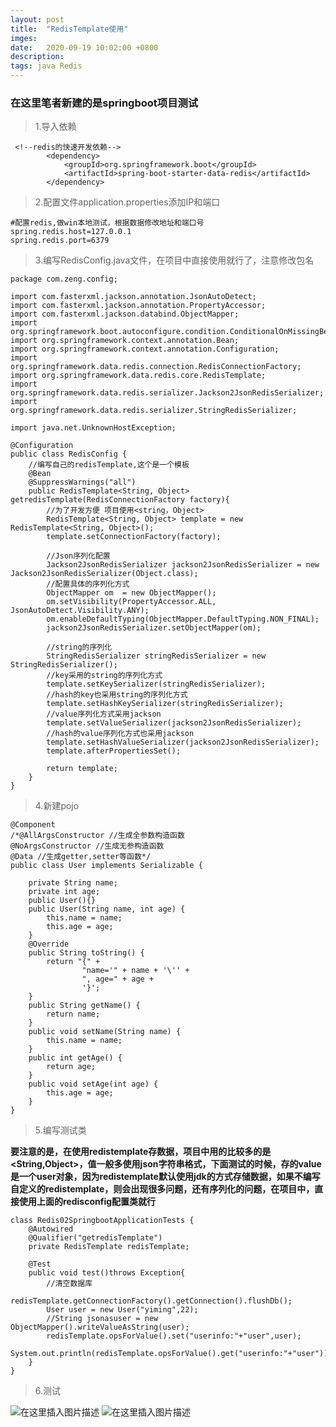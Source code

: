```yaml
---
layout: post
title:  "RedisTemplate使用"
imges: 
date:   2020-09-19 10:02:00 +0800
description: 
tags: java Redis
---
```


### 在这里笔者新建的是springboot项目测试

> 1.导入依赖

```
 <!--redis的快速开发依赖-->
        <dependency>
            <groupId>org.springframework.boot</groupId>
            <artifactId>spring-boot-starter-data-redis</artifactId>
        </dependency>
```

>2.配置文件application.properties添加IP和端口

```
#配置redis,做win本地测试，根据数据修改地址和端口号
spring.redis.host=127.0.0.1
spring.redis.port=6379
```

> 3.编写RedisConfig.java文件，在项目中直接使用就行了，注意修改包名

```
package com.zeng.config;

import com.fasterxml.jackson.annotation.JsonAutoDetect;
import com.fasterxml.jackson.annotation.PropertyAccessor;
import com.fasterxml.jackson.databind.ObjectMapper;
import org.springframework.boot.autoconfigure.condition.ConditionalOnMissingBean;
import org.springframework.context.annotation.Bean;
import org.springframework.context.annotation.Configuration;
import org.springframework.data.redis.connection.RedisConnectionFactory;
import org.springframework.data.redis.core.RedisTemplate;
import org.springframework.data.redis.serializer.Jackson2JsonRedisSerializer;
import org.springframework.data.redis.serializer.StringRedisSerializer;

import java.net.UnknownHostException;

@Configuration
public class RedisConfig {
    //编写自己的redisTemplate,这个是一个模板
    @Bean
    @SuppressWarnings("all")
    public RedisTemplate<String, Object> getredisTemplate(RedisConnectionFactory factory){
        //为了开发方便 项目使用<string，Object>
        RedisTemplate<String, Object> template = new RedisTemplate<String, Object>();
        template.setConnectionFactory(factory);

        //Json序列化配置
        Jackson2JsonRedisSerializer jackson2JsonRedisSerializer = new Jackson2JsonRedisSerializer(Object.class);
        //配置具体的序列化方式
        ObjectMapper om  = new ObjectMapper();
        om.setVisibility(PropertyAccessor.ALL, JsonAutoDetect.Visibility.ANY);
        om.enableDefaultTyping(ObjectMapper.DefaultTyping.NON_FINAL);
        jackson2JsonRedisSerializer.setObjectMapper(om);

        //string的序列化
        StringRedisSerializer stringRedisSerializer = new StringRedisSerializer();
        //key采用的string的序列化方式
        template.setKeySerializer(stringRedisSerializer);
        //hash的key也采用string的序列化方式
        template.setHashKeySerializer(stringRedisSerializer);
        //value序列化方式采用jackson
        template.setValueSerializer(jackson2JsonRedisSerializer);
        //hash的value序列化方式也采用jackson
        template.setHashValueSerializer(jackson2JsonRedisSerializer);
        template.afterPropertiesSet();

        return template;
    }
}
```

> 4.新建pojo

```
@Component
/*@AllArgsConstructor //生成全参数构造函数
@NoArgsConstructor //生成无参构造函数
@Data //生成getter,setter等函数*/
public class User implements Serializable {
    
    private String name;
    private int age;
    public User(){}
    public User(String name, int age) {
        this.name = name;
        this.age = age;
    }
    @Override
    public String toString() {
        return "{" +
                "name='" + name + '\'' +
                ", age=" + age +
                '}';
    }
    public String getName() {
        return name;
    }
    public void setName(String name) {
        this.name = name;
    }
    public int getAge() {
        return age;
    }
    public void setAge(int age) {
        this.age = age;
    }
}
```

> 5.编写测试类

**要注意的是，在使用redistemplate存数据，项目中用的比较多的是<String,Object>，值一般多使用json字符串格式，下面测试的时候，存的value是一个user对象，因为redistemplate默认使用jdk的方式存储数据，如果不编写自定义的redistemplate，则会出现很多问题，还有序列化的问题，在项目中，直接使用上面的redisconfig配置类就行**
```
class Redis02SpringbootApplicationTests {
    @Autowired
    @Qualifier("getredisTemplate")
    private RedisTemplate redisTemplate;
    
    @Test
    public void test()throws Exception{
        //清空数据库
        redisTemplate.getConnectionFactory().getConnection().flushDb();
        User user = new User("yiming",22);
        //String jsonasuser = new ObjectMapper().writeValueAsString(user);
        redisTemplate.opsForValue().set("userinfo:"+"user",user);
        System.out.println(redisTemplate.opsForValue().get("userinfo:"+"user"));
    }
}
```

>6.测试

![在这里插入图片描述](https://img-blog.csdnimg.cn/20200828210310916.png#pic_center)
![在这里插入图片描述](https://img-blog.csdnimg.cn/20200828210321979.png?x-oss-process=image/watermark,type_ZmFuZ3poZW5naGVpdGk,shadow_10,text_aHR0cHM6Ly9ibG9nLmNzZG4ubmV0L3dlaXhpbl80MjY4MjgwMA==,size_16,color_FFFFFF,t_70#pic_center)
